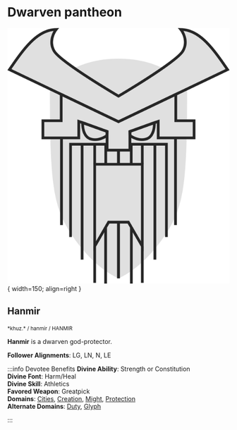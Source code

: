 # Dwarven pantheon

![Hanmir symbol](img/hanmir.svg){ width=150; align=right }

## Hanmir

<small>
*khuz.*  / hanmir / <span class="cirth-dwarf-font">HANMIR</span>  
</small>

**Hanmir** is a dwarven god-protector.

**Follower Alignments**: LG, LN, N, LE

:::info Devotee Benefits
**Divine Ability**: Strength or Constitution  
**Divine Font**: Harm/Heal  
**Divine Skill**: Athletics  
**Favored Weapon**: Greatpick  
**Domains**: [Cities](https://2e.aonprd.com/Domains.aspx?ID=3), [Creation](https://2e.aonprd.com/Domains.aspx?ID=5), [Might](https://2e.aonprd.com/Domains.aspx?ID=20), [Protection](https://2e.aonprd.com/Domains.aspx?ID=27)  
**Alternate Domains**: [Duty](https://2e.aonprd.com/Domains.aspx?ID=45), [Glyph](https://2e.aonprd.com/Domains.aspx?ID=46)
<!-- **Cleric Spells**: 1st: [*mage armor*](https://2e.aonprd.com/Spells.aspx?ID=176) -->
:::